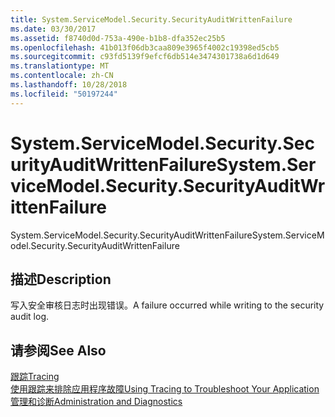 ```yaml
---
title: System.ServiceModel.Security.SecurityAuditWrittenFailure
ms.date: 03/30/2017
ms.assetid: f8740d0d-753a-490e-b1b8-dfa352ec25b5
ms.openlocfilehash: 41b013f06db3caa809e3965f4002c19398ed5cb5
ms.sourcegitcommit: c93fd5139f9efcf6db514e3474301738a6d1d649
ms.translationtype: MT
ms.contentlocale: zh-CN
ms.lasthandoff: 10/28/2018
ms.locfileid: "50197244"
---
```

# <a name="systemservicemodelsecuritysecurityauditwrittenfailure"></a><span data-ttu-id="f75ad-102">System.ServiceModel.Security.SecurityAuditWrittenFailure</span><span class="sxs-lookup"><span data-stu-id="f75ad-102">System.ServiceModel.Security.SecurityAuditWrittenFailure</span></span>
<span data-ttu-id="f75ad-103">System.ServiceModel.Security.SecurityAuditWrittenFailure</span><span class="sxs-lookup"><span data-stu-id="f75ad-103">System.ServiceModel.Security.SecurityAuditWrittenFailure</span></span>  
  
## <a name="description"></a><span data-ttu-id="f75ad-104">描述</span><span class="sxs-lookup"><span data-stu-id="f75ad-104">Description</span></span>  
 <span data-ttu-id="f75ad-105">写入安全审核日志时出现错误。</span><span class="sxs-lookup"><span data-stu-id="f75ad-105">A failure occurred while writing to the security audit log.</span></span>  
  
## <a name="see-also"></a><span data-ttu-id="f75ad-106">请参阅</span><span class="sxs-lookup"><span data-stu-id="f75ad-106">See Also</span></span>  
 [<span data-ttu-id="f75ad-107">跟踪</span><span class="sxs-lookup"><span data-stu-id="f75ad-107">Tracing</span></span>](../../../../../docs/framework/wcf/diagnostics/tracing/index.md)  
 [<span data-ttu-id="f75ad-108">使用跟踪来排除应用程序故障</span><span class="sxs-lookup"><span data-stu-id="f75ad-108">Using Tracing to Troubleshoot Your Application</span></span>](../../../../../docs/framework/wcf/diagnostics/tracing/using-tracing-to-troubleshoot-your-application.md)  
 [<span data-ttu-id="f75ad-109">管理和诊断</span><span class="sxs-lookup"><span data-stu-id="f75ad-109">Administration and Diagnostics</span></span>](../../../../../docs/framework/wcf/diagnostics/index.md)
